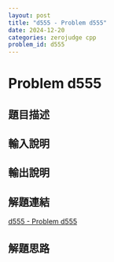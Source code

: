 ```yaml
---
layout: post
title: "d555 - Problem d555"
date: 2024-12-20
categories: zerojudge cpp
problem_id: d555
---
```


# Problem d555

## 題目描述



## 輸入說明



## 輸出說明



## 解題連結

[d555 - Problem d555](https://zerojudge.tw/ShowProblem?problemid=d555)

## 解題思路

